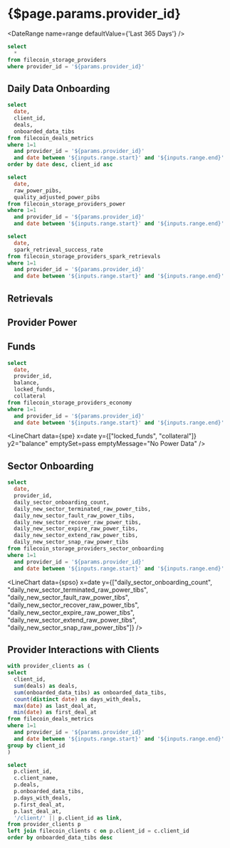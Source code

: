 # {$page.params.provider_id}

<DateRange
  name=range
  defaultValue={'Last 365 Days'}
/>

```sql filtered_provider_info
select
  *
from filecoin_storage_providers
where provider_id = '${params.provider_id}'
```

<Grid cols=4>

<BigValue
  data={filtered_provider_info}
  value=provider_name
  title="Name"
/>

<BigValue
  data={filtered_provider_info}
  value=total_deals
  title="Total Deals"
/>

<BigValue
  data={filtered_provider_info}
  value=total_active_deals
  title="Total Active Deals"
/>

<BigValue
  data={filtered_provider_info}
  value=total_data_uploaded_tibs
  title="Total Onboarded Data (TiBs)"
/>

<BigValue
  data={filtered_provider_info}
  value=unique_data_uploaded_tibs
  title="Unique Onboarded Data (TiBs)"
/>

<BigValue
  data={filtered_provider_info}
  value=unique_data_uploaded_ratio
  title="Unique Onboarded Data Ratio"
  fmt='#,##0.00%'
/>

<BigValue
  data={filtered_provider_info}
  value=data_uploaded_tibs_30d
  title="Onboarded Data (TiBs) last 30d"
/>

<BigValue
  data={filtered_provider_info}
  value=data_uploaded_tibs_6m
  title="Onboarded Data (TiBs) last 6m"
/>

<BigValue
  data={filtered_provider_info}
  value=data_uploaded_tibs_1y
  title="Onboarded Data (TiBs) last 1y"
/>

<BigValue
  data={filtered_provider_info}
  value=raw_power_pibs
  title="Raw Power (PiBs)"
/>

<BigValue
  data={filtered_provider_info}
  value=quality_adjusted_power_pibs
  title="Quality Adjusted Power (PiBs)"
/>

<BigValue
  data={filtered_provider_info}
  value=verified_data_power_pibs
  title="Verified Data Power (PiBs)"
/>

<BigValue
  data={filtered_provider_info}
  value=first_deal_at
  title="First Deal"
/>

<BigValue
  data={filtered_provider_info}
  value=last_deal_at
  title="Last Deal"
/>

<BigValue
  data={filtered_provider_info}
  value=country
  title="Country"
/>

<BigValue
  data={filtered_provider_info}
  value=is_reachable
  title="Is Reachable"
/>

<BigValue
  data={filtered_provider_info}
  value=filrep_uptime_average
  title="FilRepUptime Average"
/>

<BigValue
  data={filtered_provider_info}
  value=filrep_score
  title="FilRep Score"
/>

<BigValue
  data={filtered_provider_info}
  value=total_rewards
  title="Total Rewards (FIL)"
/>

<BigValue
  data={filtered_provider_info}
  value=total_blocks_mined
/>

<BigValue
  data={filtered_provider_info}
  value=total_win_count
/>

<BigValue
  data={filtered_provider_info}
  value=fee_debt
/>

<BigValue
  data={filtered_provider_info}
  value=provider_collateral
/>

<BigValue
  data={filtered_provider_info}
  value=pre_commit_deposits
/>

<BigValue
  data={filtered_provider_info}
  value=locked_funds
/>

<BigValue
  data={filtered_provider_info}
  value=balance
/>

<BigValue
  data={filtered_provider_info}
  value=initial_pledge
/>

<BigValue
  data={filtered_provider_info}
  value=mean_spark_retrieval_success_rate_7d
/>

<BigValue
  data={filtered_provider_info}
  value=stddev_spark_retrieval_success_rate_7d
/>

<BigValue
  data={filtered_provider_info}
  value=capacity_utilization_ratio
/>

<BigValue
  data={filtered_provider_info}
  value=started_providing_power_at
/>

<BigValue
  data={filtered_provider_info}
  value=avg_data_uploaded_tibs_per_day
/>


</Grid>

## Daily Data Onboarding

```sql filtered_provider_metrics
select
  date,
  client_id,
  deals,
  onboarded_data_tibs
from filecoin_deals_metrics
where 1=1
  and provider_id = '${params.provider_id}'
  and date between '${inputs.range.start}' and '${inputs.range.end}'
order by date desc, client_id asc
```

<BarChart
  data={filtered_provider_metrics}
  y=onboarded_data_tibs
  series=client_id
  title="Onboarded Data (TiBs)"
  emptySet=pass
  emptySetText="No Deals"
/>

```sql storage_provider_power
select
  date,
  raw_power_pibs,
  quality_adjusted_power_pibs
from filecoin_storage_providers_power
where 1=1
  and provider_id = '${params.provider_id}'
  and date between '${inputs.range.start}' and '${inputs.range.end}'
```

```sql storage_provider_spark_retrievals
select
  date,
  spark_retrieval_success_rate
from filecoin_storage_providers_spark_retrievals
where 1=1
  and provider_id = '${params.provider_id}'
  and date between '${inputs.range.start}' and '${inputs.range.end}'
```

## Retrievals

<LineChart
  data={storage_provider_spark_retrievals}
  x=date
  y=spark_retrieval_success_rate
  title="Retrieval Success Rate (Spark)"
  emptySet=pass
  emptySetText="No Retrievals"
/>

## Provider Power

<Grid cols=2>

<AreaChart
  data={storage_provider_power}
  x=date
  y=raw_power_pibs
  title="Raw Power (PiBs)"
  emptySet=pass
  emptyMessage="No Power Data"
  connectGroup=power
/>

<AreaChart
  data={storage_provider_power}
  x=date
  y=quality_adjusted_power_pibs
  title="Quality Adjusted Power (PiBs)"
  emptySet=pass
  emptyMessage="No Power Data"
  connectGroup=power
/>

</Grid>

## Funds

```sql spe
select
  date,
  provider_id,
  balance,
  locked_funds,
  collateral
from filecoin_storage_providers_economy
where 1=1
  and provider_id = '${params.provider_id}'
  and date between '${inputs.range.start}' and '${inputs.range.end}'
```

<LineChart
  data={spe}
  x=date
  y={["locked_funds", "collateral"]}
  y2="balance"
  emptySet=pass
  emptyMessage="No Power Data"
/>

## Sector Onboarding

```sql spso
select
  date,
  provider_id,
  daily_sector_onboarding_count,
  daily_new_sector_terminated_raw_power_tibs,
  daily_new_sector_fault_raw_power_tibs,
  daily_new_sector_recover_raw_power_tibs,
  daily_new_sector_expire_raw_power_tibs,
  daily_new_sector_extend_raw_power_tibs,
  daily_new_sector_snap_raw_power_tibs
from filecoin_storage_providers_sector_onboarding
where 1=1
  and provider_id = '${params.provider_id}'
  and date between '${inputs.range.start}' and '${inputs.range.end}'
```

<LineChart
  data={spso}
  x=date
  y={["daily_sector_onboarding_count", "daily_new_sector_terminated_raw_power_tibs", "daily_new_sector_fault_raw_power_tibs", "daily_new_sector_recover_raw_power_tibs", "daily_new_sector_expire_raw_power_tibs", "daily_new_sector_extend_raw_power_tibs", "daily_new_sector_snap_raw_power_tibs"]}
/>

## Provider Interactions with Clients

```sql filtered_client_providers
with provider_clients as (
select
  client_id,
  sum(deals) as deals,
  sum(onboarded_data_tibs) as onboarded_data_tibs,
  count(distinct date) as days_with_deals,
  max(date) as last_deal_at,
  min(date) as first_deal_at
from filecoin_deals_metrics
where 1=1
  and provider_id = '${params.provider_id}'
  and date between '${inputs.range.start}' and '${inputs.range.end}'
group by client_id
)

select
  p.client_id,
  c.client_name,
  p.deals,
  p.onboarded_data_tibs,
  p.days_with_deals,
  p.first_deal_at,
  p.last_deal_at,
  '/client/' || p.client_id as link,
from provider_clients p
left join filecoin_clients c on p.client_id = c.client_id
order by onboarded_data_tibs desc
```

<DataTable
  data={filtered_client_providers}
  emptySet=pass
  emptyMessage="No Providers"
  rowShading=true
  rowLines=false
  downloadable=true
  link=link
/>
